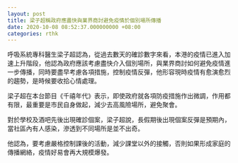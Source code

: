 ```yaml
---
layout: post
title: 梁子超稱政府應盡快與業界商討避免疫情於個別場所傳播
date: 2020-10-08 08:52:37.000000000 +08:00
categories: rthk
---
```


呼吸系統專科醫生梁子超認為，從過去數天的確診數字來看，本港的疫情已進入加速上升階段，他認為政府應該考慮盡快介入個別場所，與業界商討如何避免疫情進一步傳播，同時要盡早考慮各項措施，控制疫情反彈，他形容現時疫情有愈演愈烈的趨勢，是時候要收拾心情處理。

梁子超在本台節目《千禧年代》表示，即使政府就各項防疫措施作出微調，作用都有限，最重要是市民自身做起，減少去高風險場所，避免聚會。

對於學校及酒吧先後出現確診個案，梁子超說，長假期後出現個案反彈是預期內，當社區內有人感染，滲透到不同場所是並不出奇。

他認為，要考慮嚴格控制課後的活動，減少課堂以外的接觸，否則如果形成家庭的傳播網絡，疫情好易會再大規模爆發。
